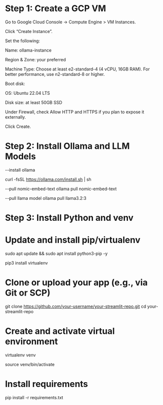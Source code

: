 # Step 1: Create a GCP VM
Go to Google Cloud Console → Compute Engine > VM Instances.

Click “Create Instance”.

Set the following:

Name: ollama-instance

Region & Zone: your preferred

Machine Type: Choose at least e2-standard-4 (4 vCPU, 16GB RAM). For better performance, use n2-standard-8 or higher.

Boot disk:

OS: Ubuntu 22.04 LTS

Disk size: at least 50GB SSD

Under Firewall, check Allow HTTP and HTTPS if you plan to expose it externally.

Click Create.

# Step 2: Install Ollama and LLM Models
--install ollama

curl -fsSL https://ollama.com/install.sh | sh

--pull nomic-embed-text
ollama pull nomic-embed-text

--pull llama model
ollama pull llama3.2:3

# Step 3: Install Python and venv
# Update and install pip/virtualenv
sudo apt update && sudo apt install python3-pip -y

pip3 install virtualenv

# Clone or upload your app (e.g., via Git or SCP)
git clone https://github.com/your-username/your-streamlit-repo.git
cd your-streamlit-repo

# Create and activate virtual environment
virtualenv venv

source venv/bin/activate

# Install requirements
pip install -r requirements.txt
